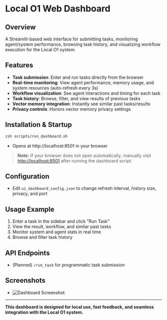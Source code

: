 # Local O1 Web Dashboard

## Overview
A Streamlit-based web interface for submitting tasks, monitoring agent/system performance, browsing task history, and visualizing workflow execution for the Local O1 system.

## Features
- **Task submission**: Enter and run tasks directly from the browser
- **Real-time monitoring**: View agent performance, memory usage, and system resources (auto-refresh every 3s)
- **Workflow visualization**: See agent interactions and timing for each task
- **Task history**: Browse, filter, and view results of previous tasks
- **Vector memory integration**: Instantly see similar past tasks/results
- **Privacy controls**: Honors vector memory privacy settings

## Installation & Startup
```sh
zsh scripts/run_dashboard.sh
```
- Opens at http://localhost:8501 in your browser

> **Note:** If your browser does not open automatically, manually visit [http://localhost:8501](http://localhost:8501) after running the dashboard script.

## Configuration
- Edit `ui_dashboard_config.json` to change refresh interval, history size, privacy, and port

## Usage Example
1. Enter a task in the sidebar and click "Run Task"
2. View the result, workflow, and similar past tasks
3. Monitor system and agent stats in real time
4. Browse and filter task history

## API Endpoints
- (Planned) `/run_task` for programmatic task submission

## Screenshots
- ![Dashboard Screenshot](docs/dashboard_screenshot.png)

---

**This dashboard is designed for local use, fast feedback, and seamless integration with the Local O1 system.**
